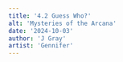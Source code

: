 ```yaml
---
title: '4.2 Guess Who?'
alt: 'Mysteries of the Arcana'
date: '2024-10-03'
author: 'J Gray'
artist: 'Gennifer'
---
```

